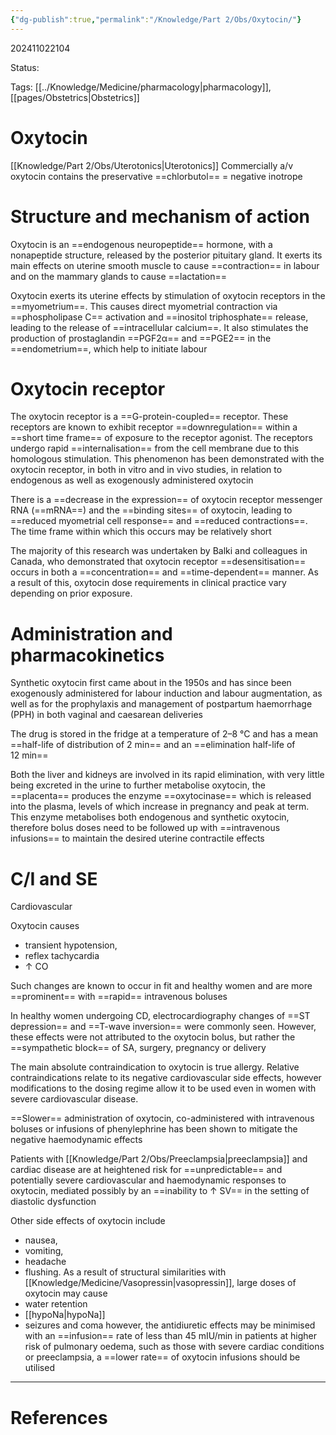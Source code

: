 ```yaml
---
{"dg-publish":true,"permalink":"/Knowledge/Part 2/Obs/Oxytocin/"}
---
```



202411022104

Status: 

Tags: [[../Knowledge/Medicine/pharmacology\|pharmacology]], [[pages/Obstetrics\|Obstetrics]]

# Oxytocin
[[Knowledge/Part 2/Obs/Uterotonics\|Uterotonics]]
Commercially a/v oxytocin contains the preservative ==chlorbutol== = negative inotrope

# Structure and mechanism of action
Oxytocin is an ==endogenous neuropeptide== hormone, with a nonapeptide structure, released by the posterior pituitary gland.
It exerts its main effects on uterine smooth muscle to cause ==contraction== in labour and on the mammary glands to cause ==lactation==

Oxytocin exerts its uterine effects by stimulation of oxytocin receptors in the ==myometrium==. This causes direct myometrial contraction via ==phospholipase C== activation and ==inositol triphosphate== release, leading to the release of ==intracellular calcium==. 
It also stimulates the production of prostaglandin ==PGF2α== and ==PGE2== in the ==endometrium==, which help to initiate labour

# Oxytocin receptor
The oxytocin receptor is a ==G-protein-coupled== receptor. These receptors are known to exhibit receptor ==downregulation== within a ==short time frame== of exposure to the receptor agonist.
The receptors undergo rapid ==internalisation== from the cell membrane due to this homologous stimulation.
This phenomenon has been demonstrated with the oxytocin receptor, in both in vitro and in vivo studies, in relation to endogenous as well as exogenously administered oxytocin

There is a ==decrease in the expression== of oxytocin receptor messenger RNA (==mRNA==) and the ==binding sites== of oxytocin, leading to ==reduced myometrial cell response== and ==reduced contractions==. The time frame within which this occurs may be relatively short

The majority of this research was undertaken by Balki and colleagues in Canada, who demonstrated that oxytocin receptor ==desensitisation== occurs in both a ==concentration== and ==time-dependent== manner. As a result of this, oxytocin dose requirements in clinical practice vary depending on prior exposure.

# Administration and pharmacokinetics
Synthetic oxytocin first came about in the 1950s and has since been exogenously administered for labour induction and labour augmentation, as well as for the prophylaxis and management of postpartum haemorrhage (PPH) in both vaginal and caesarean deliveries

The drug is stored in the fridge at a temperature of 2–8 °C and has a mean ==half-life of distribution of 2 min== and an ==elimination half-life of 12 min==

Both the liver and kidneys are involved in its rapid elimination, with very little being excreted in the urine
to further metabolise oxytocin, the ==placenta== produces the enzyme ==oxytocinase== which is released into the plasma, levels of which increase in pregnancy and peak at term. This enzyme metabolises both endogenous and synthetic oxytocin, therefore bolus doses need to be followed up with ==intravenous infusions== to maintain the desired uterine contractile effects

# C/I and SE
Cardiovascular

Oxytocin causes
- transient hypotension,
- reflex tachycardia
- ↑ CO

Such changes are known to occur in fit and healthy women and are more ==prominent== with ==rapid== intravenous boluses

In healthy women undergoing CD, electrocardiography changes of ==ST depression== and ==T-wave inversion== were commonly seen. However, these effects were not attributed to the oxytocin bolus, but rather the ==sympathetic block== of SA, surgery, pregnancy or delivery

The main absolute contraindication to oxytocin is true allergy. 
Relative contraindications relate to its negative cardiovascular side effects, however modifications to the dosing regime allow it to be used even in women with severe cardiovascular disease.

==Slower== administration of oxytocin, co-administered with intravenous boluses or infusions of phenylephrine has been shown to mitigate the negative haemodynamic effects

Patients with [[Knowledge/Part 2/Obs/Preeclampsia\|preeclampsia]] and cardiac disease are at heightened risk for ==unpredictable== and potentially severe cardiovascular and haemodynamic responses to oxytocin, mediated possibly by an ==inability to ↑ SV== in the setting of diastolic dysfunction

Other side effects of oxytocin include
- nausea,
- vomiting,
- headache
- flushing.
As a result of structural similarities with [[Knowledge/Medicine/Vasopressin\|vasopressin]], large doses of oxytocin may cause
- water retention
- [[hypoNa\|hypoNa]] 
- seizures and coma
however, the antidiuretic effects may be minimised with an ==infusion== rate of less than 45 mIU/min
in patients at higher risk of pulmonary oedema, such as those with severe cardiac conditions or preeclampsia, a ==lower rate== of oxytocin infusions should be utilised




___
# References
